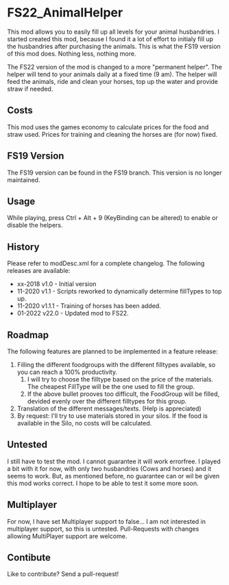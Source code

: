 # FS22_AnimalHelper

This mod allows you to easily fill up all levels for your animal husbandries. I started created this mod, because I found it a lot of effort to initialy fill up the husbandries after purchasing the animals. This is what the FS19 version of this mod does. Nothing less, nothing more. 

The FS22 version of the mod is changed to a more "permanent helper". The helper will tend to your animals daily at a fixed time (9 am). The helper will feed the animals, ride and clean your horses, top up the water and provide straw if needed.

## Costs
This mod uses the games economy to calculate prices for the food and straw used. Prices for training and cleaning the horses are (for now) fixed.

## FS19 Version
The FS19 version can be found in the FS19 branch. This version is no longer maintained.

## Usage

While playing, press Ctrl + Alt + 9 (KeyBinding can be altered) to enable or disable the helpers.


## History

Please refer to modDesc.xml for a complete changelog. The following releases are available:

* xx-2018 v1.0 - Initial version
* 11-2020 v1.1 - Scripts reworked to dynamically determine fillTypes to top up.
* 11-2020 v1.1.1 - Training of horses has been added.
* 01-2022 v22.0 - Updated mod to FS22. 

## Roadmap

The following features are planned to be implemented in a feature release:

1. Filling the different foodgroups with the different filltypes available, so you can reach a 100% productivity.
    1. I will try to choose the filltype based on the price of the materials. The cheapest FillType will be the one used to fill the group.
    1. If the above bullet prooves too difficult, the FoodGroup will be filled, devided evenly over the different filltypes for this group.
1. Translation of the different messages/texts. (Help is appreciated)
1. By request: I'll try to use materials stored in your silos. If the food is available in the Silo, no costs will be calculated.


## Untested

I still have to test the mod. I cannot guarantee it will work errorfree. I played a bit with it for now, with only two husbandries (Cows and horses) and it seems to work. But, as mentioned before, no guarantee can or wil be given this mod works correct. I hope to be able to test it some more soon.

## Multiplayer

For now, I have set Multiplayer support to false... I am not interested in multiplayer support, so this is untested.
Pull-Requests with changes allowing MultiPlayer support are welcome.

## Contibute

Like to contribute? Send a pull-request!
